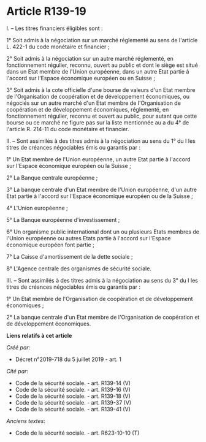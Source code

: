 # Article R139-19

I. – Les titres financiers éligibles sont :

1° Soit admis à la négociation sur un marché réglementé au sens de l'article L. 422-1 du code monétaire et financier ;

2° Soit admis à la négociation sur un autre marché réglementé, en fonctionnement régulier, reconnu, ouvert au public et dont
le siège est situé dans un Etat membre de l'Union européenne, dans un autre Etat partie à l'accord sur l'Espace économique
européen ou en Suisse ;

3° Soit admis à la cote officielle d'une bourse de valeurs d'un Etat membre de l'Organisation de coopération et de
développement économiques, ou négociés sur un autre marché d'un Etat membre de l'Organisation de coopération et de
développement économiques, réglementé, en fonctionnement régulier, reconnu et ouvert au public, pour autant que cette bourse
ou ce marché ne figure pas sur la liste mentionnée au a du 4° de l'article R. 214-11 du code monétaire et financier.

II. – Sont assimilés à des titres admis à la négociation au sens du 1° du I les titres de créances négociables émis ou
garantis par :

1° Un Etat membre de l'Union européenne, un autre Etat partie à l'accord sur l'Espace économique européen ou la Suisse ;

2° La Banque centrale européenne ;

3° La banque centrale d'un Etat membre de l'Union européenne, d'un autre Etat partie à l'accord sur l'Espace économique
européen ou de la Suisse ;

4° L'Union européenne ;

5° La Banque européenne d'investissement ;

6° Un organisme public international dont un ou plusieurs Etats membres de l'Union européenne ou autres Etats partie à
l'accord sur l'Espace économique européen font partie ;

7° La Caisse d'amortissement de la dette sociale ;

8° L'Agence centrale des organismes de sécurité sociale.

III. – Sont assimilés à des titres admis à la négociation au sens du 3° du I les titres de créances négociables émis ou
garantis par :

1° Un Etat membre de l'Organisation de coopération et de développement économiques ;

2° La banque centrale d'un Etat membre de l'Organisation de coopération et de développement économiques.

**Liens relatifs à cet article**

_Créé par_:

  - Décret n°2019-718 du 5 juillet 2019 - art. 1

_Cité par_:

  - Code de la sécurité sociale. - art. R139-14 (V)
  - Code de la sécurité sociale. - art. R139-16 (V)
  - Code de la sécurité sociale. - art. R139-18 (V)
  - Code de la sécurité sociale. - art. R139-37 (V)
  - Code de la sécurité sociale. - art. R139-41 (V)

_Anciens textes_:

  - Code de la sécurité sociale. - art. R623-10-10 (T)
